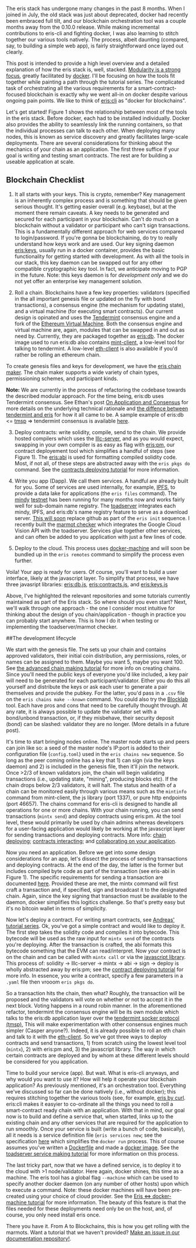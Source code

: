 The eris stack has undergone many changes in the past 8 months. When I joined in July, the old stack was just about deprecated, docker had recently been embraced full tilt, and our blockchain orchestration tool was a couple months away from the 0.10.0 release. While making incremental contributions to eris-cli and fighting docker, I was also learning to stitch together our various tools natively. The process, albeit daunting (compared, say, to building a simple web app), is fairly straightforward once layed out clearly. 

This post is intended to provide a high level overview and a detailed explanation of how the eris stack is, well, stacked. [Modularity is a strong focus](https://eng.erisindustries.com/tutorials/2015/09/05/docker-and-eris/), greatly facilitated by [docker](https://docker.com). I'll be focusing on how the tools fit together while painting a path through the tutorial series. The complicated task of orchestrating all the various requirements for a smart-contract-focused blockchain is exactly why we went all-in on docker despite various ongoing pain points. We like to think of [eris:cli](https://docs.erisindustries.com/documentation/eris/) as "docker for blockchains".

Let's get started! Figure 1 shows the relationship between most of the tools in the eris stack. Before docker, each had to be installed individually. Docker also provides the ability to seamlessly link the running containers, so that the individual processes can talk to each other. When deploying many nodes, this is known as service discovery and greatly facilitates large-scale deployments. There are several considerations for thinking about the mechanics of your chain as an application. The first three suffice if your goal is writing and testing smart contracts. The rest are for building a useable application at scale.

## Blockchain Checklist

1) It all starts with your keys. This is crypto, remember? Key management is an inherently complex process and is something that should be given serious thought. It's getting easier overall (e.g. keybase), but at the moment there remain caveats. A key needs to be generated and secured for each participant in your blockchain. Can't do much on a blockchain without a validator or participant who can't sign transactions. This is a fundamentally different approach for web services compared to login/password. If you're gonna be blockchaining, do try to really understand how keys work and are used. Our key signing daemon [eris:keys](https://docs.erisindustries.com/documentation/ekeys/), usually run in a docker container, provides the basic functionality for getting started with development. As with all the tools in our stack, this key daemon can be swapped out for any other compatible cryptographic key tool. In fact, we anticipate moving to PGP in the future. Note: this keys daemon is for *development only* and we do not yet offer an enterprise key management solution.

2) Roll a chain. Blockchains have a few key properties: validators (specified in the all important genesis file or updated on the fly with bond transactions), a consensus engine (the mechanism for updating state), and a virtual machine (for executing smart contracts). Our current design is opinated and uses the [Tendermint](https://github.com/tendermint/tendermint/wiki) consensus engine and a fork of the [Ethereum Virtual Machine](https://github.com/ethereum/wiki/wiki/White-Paper). Both the consensus engine and virtual machine are, again, modules that can be swapped in and out as need by. Currently, they are packaged together as [eris:db](https://docs.erisindustries.com/documentation/edb/). The docker image used to run eris:db also contains [mint-client](https://github.com/eris-ltd/mint-client), a low-level tool for talking to tendermint. A low-level [eth-client](https://github.com/eris-ltd/eth-client) is also available if you'd rather be rolling an ethereum chain.

To create genesis files and keys for development, we have the [eris chain maker](https://github.com/eris-ltd/eris-cm). The chain maker supports a wide variety of chain types, permissioning schemes, and participant kinds.

**Note:** We are currently in the process of refactoring the codebase towards the described modular approach. For the time being, eris:db uses Tendermint consensus. See Ethan's post [On Application and Consensus](https://eng.erisindustries.com/explainers/2016/02/22/apps-and-consensus/) for more details on the underlying technical rationale and [the diffence between tendermint and eris](https://blog.erisindustries.com/philosophy/2016/03/02/eris-and-tendermint/) for how it all came to be. A sample example of eris:db <= [tmsp](https://github.com/tendermint/tmsp) => tendermint consensus is available [here](https://github.com/eris-ltd/eris-by-example/tree/master/erisdb_tmsp).

3) Deploy contracts: write solidity, compile, send to the chain. We provide hosted compilers which uses the [lllc-server](https://github.com/eris-ltd/eris-compilers), and as you would expect, swapping in your own compiler is as easy as flag with [eris:pm](https://erisindustries.com/components/epm/), our contract deployement tool which simplifies a handful of steps (see Figure 1). The [eris:abi](https://github.com/eris-ltd/eris-abi) is used for formatting compiled solidity code. Most, if not all, of these steps are abstracted away with the `eris pkgs do` command. See the [contracts deploying tutorial](https://docs.erisindustries.com/tutorials/contractsdeploying/) for more information.

4) Write you app (Dapp). We call them services. A handful are already built for you. Some of services are used internally, for example, [IPFS](http://ipfs.io/), to provide a data lake for applications (the `eris files` command). The [mindy](https://github.com/eris-ltd/mindy) [testnet](pinkpenguin.interblock.io:46657) has been running for many months now and works fairly well for sub-domain name registry. The [toadserver](https://github.com/eris-ltd/toadserver) integrates each mindy, IPFS, and eris:db's name registry feature to serve as a download server. [This will soon](https://github.com/eris-ltd/eris-cli/issues/579) replace github as part of the `eris init` sequence. I recently built the [marmot checker](https://github.com/eris-ltd/marmot) which integrates the Google Cloud Vision API with the toadserver.  Services glue together other services, and can often be added to you application with just a few lines of code.

5) Deploy to the cloud. This process uses [docker-machine](https://docs.erisindustries.com/tutorials//tool-specific/docker_machine/) and will soon be bundled up in the `eris remotes` command to simplify the process even further. 

Voila! Your app is ready for users. Of course, you'll want to build a user interface, likely at the javascript layer. To simplify that process, we have three javasript libraries: [eris:db.js](https://docs.erisindustries.com/documentation/eris-db-js/),  [eris:contracts.js](https://docs.erisindustries.com/documentation/eris-contracts-js/), and [eris:keys.js](https://github.com/eris-ltd/eris-keys.js)

Above, I've highlighted the relevant repositories and some tutorials currently maintained as part of the Eris stack. So where should you even start? Next, we'll walk through one approach - the one I consider most intuitive for thinking about the design of you chain/application - though in practice you can probably start anywhere. This is how I do it when testing or implementing the toadserver/marmot checker.

##The development lifecycle

We start with the genesis file. The sets up your chain and contains approved validators, their initial coin distribution, any permissions, roles, or names can be assigned to them. Maybe you want 5, maybe you want 100. See [the advanced chain making tutorial](https://docs.erisindustries.com/tutorials/advanced/chainmaking/) for more info on creating chains. Since you'll need the public keys of everyone you'd like included, a key pair will need to be generated for each participant/validator. Either you do this all yourself and distribute the keys or ask each user to generate a pair themselves and provide the pubkey. For the latter, you'd pass in a `.csv` file on the `eris chains make --known` command. You could also try the [Blocklab](http://blocklab.levvel.io/) tool. Each have pros and cons that need to be carefully thought through. At any rate, it is always possible to update the validator set with a bond/unbond transaction, or, if they misbehave, their security deposit (bond) can be slashed: validator they are no longer. (More details in a future post).

It's time to start bringing nodes online. The master node starts up and peers can join like so: a seed of the master node's IP:port is added to their configuration file (`config.toml`) used in the `eris chains new` sequence. So long as the peer coming online has a key that 1) can sign (via the keys daemon) and 2) is included in the genesis file, then it'll join the network. Once >2/3 of known validators join, the chain will begin validating transactions (i.e., updating state, "mining", producing blocks etc). If the chain drops below 2/3 validators, it will halt. The status and health of a chain can be monitored easily through various means such as the `mintinfo` command from mint-client, the js library (port 1337), or pure http endpoints (port 46657). The chains command for eris-cli is designed to handle all operations for one or more chains. With your chain running, you can send transactions (`mintx send`) and deploy contracts using eris:pm. At the tool level, these would primarily be used by chain admins whereas developers for a user-facing application would likely be working at the javascript layer for sending transactions and deploying contracts. More info: [chain deploying](https://docs.erisindustries.com/tutorials/advanced/chaindeploying/); [contracts interacting](https://docs.erisindustries.com/tutorials/contractsinteracting/); and [collaborating on your application](https://docs.erisindustries.com/tutorials/servicesmaking/).

Now you need an application. Before we get into some design considerations for an app, let's dissect the process of sending transactions and deploying contracts. At the end of the day, the latter is the former but includes compiled byte code as part of the transaction (see eris-abi in Figure 1). The specific requirements for sending a transaction are documented [here](https://github.com/eris-ltd/mint-client/blob/master/README.md#walkabout). Provided these are met, the mintx command will first craft a transaction and, if specified, sign and broadcast it to the designated chain. Again, since the key signing that transaction must be available to the daemon, docker simplifies this logitics challenge. So that's pretty easy but it's no bitcoin wallet in terms of simplicity. 

Now let's deploy a contract. For writing smart contracts, see [Andreas' tutorial series](https://docs.erisindustries.com/tutorials/solidity/). Ok, you've got a simple contract and would like to deploy it. The first step takes the solidity code and compiles it into bytecode. This bytecode will be used as the raw input for `mintx send` of the contracts you're deploying. After the transaction is crafted, the abi formats this bytecode something that the EVM can read/interpret. Now your contract is on the chain and can be called with `mintx call` or via the [javascript library](https://docs.erisindustries.com/documentation/eris-contracts-js/). This process of: solidity -> lllc-server -> mintx -> abi -> sign -> deploy is wholly abstracted away by eris:pm; see the [contract deploying tutorial](https://docs.erisindustries.com/tutorials/contractsinteracting/) for more info. In essence, you write a contract, specify a few parameters in a `.yaml` file then vrooom `eris pkgs do`.

So a transaction hits the chain, then what? Roughly, the transaction will be proposed and the validators will vote on whether or not to accept it in the next block. Voting happens in a round robin manner. In the aforementioned refactor, tendermint the consensus engine will be its own module which talks to the eris:db application layer over the  [tendermint socker protocol (tmsp)](http://tendermint.com/posts/tendermint-socket-protocol/), This will make experimentation with other consensus engines much simpler (Casper anyone?). Indeed, it is already possible to roll an eth chain and talk to it with the [eth-client](https://github.com/eris-ltd/eth-client). So we've got three ways to deploy contracts and send transactions, 1) from scratch using the lowest level tool (`mintx`), 2) with eris:pm and, 3) the javascript library. The way in which certain contracts are deployed and by whom at these different levels should be considered for you application.

Time to build your service (app). But wait. What is eris-cli anyways, and why would you want to use it? How will help it operate your blockchain application? As previously mentioned, it's an orchestration tool. Everything we've discussed so far can be done natively (i.e., without docker); this requires stitching together the various tools (see, for example, [eris by curl](https://docs.erisindustries.com/tutorials/tool-specific/eris_by_curl/). eris:cli makes it easyier to co-ordinate all the things you need to roll a smart-contract ready chain with an application. With that in mind, our goal now is to build and define a service that, when started, links up to the existing chain and any other services that are required for the application to run smoothly. Once your service is built (write a bunch of code, basically), all it needs is a service definition file (`eris services new`; see the specification [here](https://docs.erisindustries.com/documentation/eris-cli/latest/services_specification/) which simplifies the `docker run` process. This of course assumes you've written a [Dockerfile](https://docs.docker.com/engine/reference/builder/) and made a [docker image](https://docs.docker.com/engine/userguide/containers/dockerimages/). See the [toadserver service making tutorial](https://docs.erisindustries.com/tutorials/advanced/servicesmaking/) for more information on this process.

The last tricky part, now that we have a defined service, is to deploy it to the cloud with >1 node/validator. Here again, docker shines, this time as a machine. The eris tool has a global flag `--machine` which can be used to specify another docker daemon (on any number of other hosts) upon which to execute a command. Note: these docker machines will have been pre-created using your choice of cloud provider. See the [Eris <=> docker-machine tutorial](https://docs.erisindustries.com/tutorials//tool-specific/docker_machine/) for more information. The beauty of this feature is that the files needed for these deployments need only be on the host, and, of course, you only need install eris once. 

There you have it. From A to Blockchains, this is how you get rolling with the marmots. Want a tutorial that we haven't provided? [Make an issue in our documentation repository!](https://github.com/eris-ltd/docs.erisindustries.com/issues).
